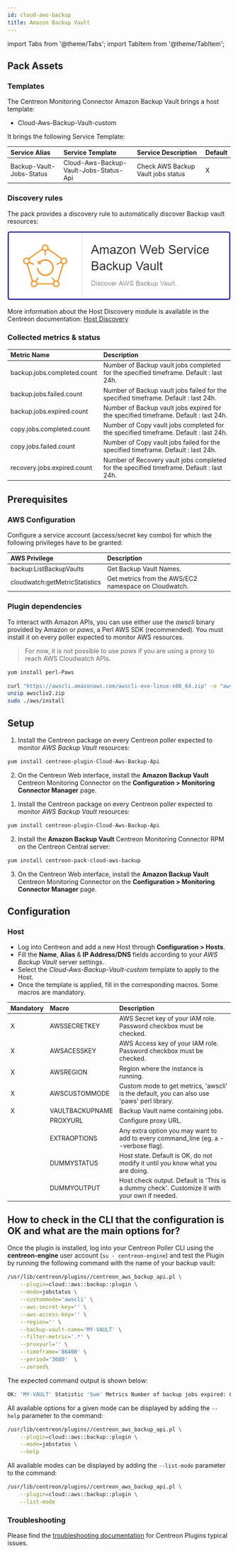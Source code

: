 ```yaml
---
id: cloud-aws-backup
title: Amazon Backup Vault
---
```

import Tabs from '@theme/Tabs';
import TabItem from '@theme/TabItem';


## Pack Assets

### Templates

The Centreon Monitoring Connector Amazon Backup Vault brings a host template:
* Cloud-Aws-Backup-Vault-custom

It brings the following Service Template:

| Service Alias            | Service Template                       | Service Description                | Default |
|:-------------------------|:---------------------------------------|:-----------------------------------|:--------|
| Backup-Vault-Jobs-Status | Cloud-Aws-Backup-Vault-Jobs-Status-Api | Check AWS Backup Vault jobs status | X       |

### Discovery rules

The pack provides a discovery rule to automatically discover Backup vault resources:

![image](../../../assets/integrations/plugin-packs/procedures/cloud-aws-backup-vault-provider.png)

More information about the Host Discovery module is available in the Centreon documentation: [Host Discovery](/docs/monitoring/discovery/hosts-discovery)


### Collected metrics & status

<Tabs groupId="metrics">
<TabItem value="Backup-Vault-Jobs-Status" label="Backup-Vault-Jobs-Status">

| Metric Name                 | Description                                                                             |
|:----------------------------|:----------------------------------------------------------------------------------------|
| backup.jobs.completed.count | Number of Backup vault jobs completed for the specified timeframe. Default : last 24h.  |
| backup.jobs.failed.count    | Number of Backup vault jobs failed for the specified timeframe. Default : last 24h.     |
| backup.jobs.expired.count   | Number of Backup vault jobs expired for the specified timeframe. Default : last 24h.    |
| copy.jobs.completed.count   | Number of Copy vault jobs completed for the specified timeframe. Default : last 24h.    |
| copy.jobs.failed.count      | Number of Copy vault jobs failed for the specified timeframe. Default : last 24h.       |
| recovery.jobs.expired.count | Number of Recovery vault jobs completed for the specified timeframe. Default : last 24h.|

</TabItem>
</Tabs>

## Prerequisites

### AWS Configuration

Configure a service account (access/secret key combo) for which the following privileges have to be granted:

| AWS Privilege                  | Description                                                     |
| :----------------------------- | :-------------------------------------------------------------- |
| backup:ListBackupVaults        | Get Backup Vault Names.                                         |
| cloudwatch:getMetricStatistics | Get metrics from the AWS/EC2 namespace on Cloudwatch.           |

### Plugin dependencies

To interact with Amazon APIs, you can use either use the *awscli* binary provided by Amazon or *paws*, a Perl AWS SDK (recommended). You must install it on every poller expected to monitor AWS resources. 

> For now, it is not possible to use *paws* if you are using a proxy to reach AWS Cloudwatch APIs. 

<Tabs groupId="sync">
<TabItem value="perl-Paws-installation" label="perl-Paws-installation">

```bash
yum install perl-Paws
```

</TabItem>
<TabItem value="aws-cli-installation" label="aws-cli-installation">

```bash
curl "https://awscli.amazonaws.com/awscli-exe-linux-x86_64.zip" -o "awscliv2.zip"
unzip awscliv2.zip
sudo ./aws/install
```

</TabItem>
</Tabs>

## Setup

<Tabs groupId="setup">
<TabItem value="Online License" label="Online License">

1. Install the Centreon package on every Centreon poller expected to monitor *AWS Backup Vault* resources:

```bash
yum install centreon-plugin-Cloud-Aws-Backup-Api
```

2. On the Centreon Web interface, install the **Amazon Backup Vault** Centreon Monitoring Connector on the **Configuration > Monitoring Connector Manager** page.

</TabItem>
<TabItem value="Offline License" label="Offline License">

1. Install the Centreon package on every Centreon poller expected to monitor *AWS Backup Vault* resources:

```bash
yum install centreon-plugin-Cloud-Aws-Backup-Api
```

2. Install the **Amazon Backup Vault** Centreon Monitoring Connector RPM on the Centreon Central server:

```bash
yum install centreon-pack-cloud-aws-backup
```

3. On the Centreon Web interface, install the **Amazon Backup Vault** Centreon Monitoring Connector on the **Configuration > Monitoring Connector Manager** page.

</TabItem>
</Tabs>

## Configuration

### Host

* Log into Centreon and add a new Host through **Configuration > Hosts**.
* Fill the **Name**, **Alias** & **IP Address/DNS** fields according to your *AWS Backup Vault* server settings.
* Select the *Cloud-Aws-Backup-Vault-custom* template to apply to the Host.
* Once the template is applied, fill in the corresponding macros. Some macros are mandatory.

| Mandatory   | Macro           | Description                                                                                  |
|:------------|:----------------|:---------------------------------------------------------------------------------------------|
| X           | AWSSECRETKEY    | AWS Secret key of your IAM role. Password checkbox must be checked.                          |
| X           | AWSACESSKEY     | AWS Access key of your IAM role. Password checkbox must be checked.                          |
| X           | AWSREGION       | Region where the instance is running.                                                        |
| X           | AWSCUSTOMMODE   | Custom mode to get metrics, 'awscli' is the default, you can also use 'paws' perl library.   |
| X           | VAULTBACKUPNAME | Backup Vault name containing jobs.                                                           |
|             | PROXYURL        | Configure proxy URL.                                                                         |
|             | EXTRAOPTIONS    | Any extra option you may want to add to every command\_line (eg. a --verbose flag).          |
|             | DUMMYSTATUS     | Host state. Default is OK, do not modify it until you know what you are doing.               |
|             | DUMMYOUTPUT     | Host check output. Default is 'This is a dummy check'. Customize it with your own if needed. |

## How to check in the CLI that the configuration is OK and what are the main options for? 

Once the plugin is installed, log into your Centreon Poller CLI using the 
**centreon-engine** user account (`su - centreon-engine`) and test the Plugin by
running the following command with the name of your backup vault:

```bash
/usr/lib/centreon/plugins//centreon_aws_backup_api.pl \
    --plugin=cloud::aws::backup::plugin \
    --mode=jobstatus \
    --custommode='awscli' \
    --aws-secret-key='' \
    --aws-access-key='' \
    --region='' \
    --backup-vault-name='MY-VAULT' \
    --filter-metric='.*' \
    --proxyurl='' \
    --timeframe='86400' \
    --period='3600'  \
    --zeroed\
```

The expected command output is shown below:

```bash
OK: 'MY-VAULT' Statistic 'Sum' Metrics Number of backup jobs expired: 0.00 , Number of copy jobs completed: 0.00 , Number of backup jobs failed: 0.00 , Number of backup jobs completed: 4.00 , Number of recovery jobs expired: 0.00 , Number of copy jobs failed: 0.00  | 'MY-VAULT~sum#backup.jobs.expired.count'=0.00;;;0; 'MY-VAULT~sum#copy.jobs.completed.count'=0.00;;;0; 'MY-VAULT~sum#backup.jobs.failed.count'=0.00;;;0; 'MY-VAULT~sum#backup.jobs.completed.count'=4.00;;;0; 'MY-VAULT~sum#recovery.jobs.expired.count'=0.00;;;0; 'MY-VAULT~sum#copy.jobs.failed.count'=0.00;;;0;
```

All available options for a given mode can be displayed by adding the 
`--help` parameter to the command:

```bash
/usr/lib/centreon/plugins//centreon_aws_backup_api.pl \
    --plugin=cloud::aws::backup::plugin \
    --mode=jobstatus \
    --help
```

All available modes can be displayed by adding the 
`--list-mode` parameter to the command:

```bash
/usr/lib/centreon/plugins//centreon_aws_backup_api.pl \
    --plugin=cloud::aws::backup::plugin \
    --list-mode
```

### Troubleshooting

Please find the [troubleshooting documentation](../getting-started/how-to-guides/troubleshooting-plugins.md) for Centreon Plugins typical issues.
